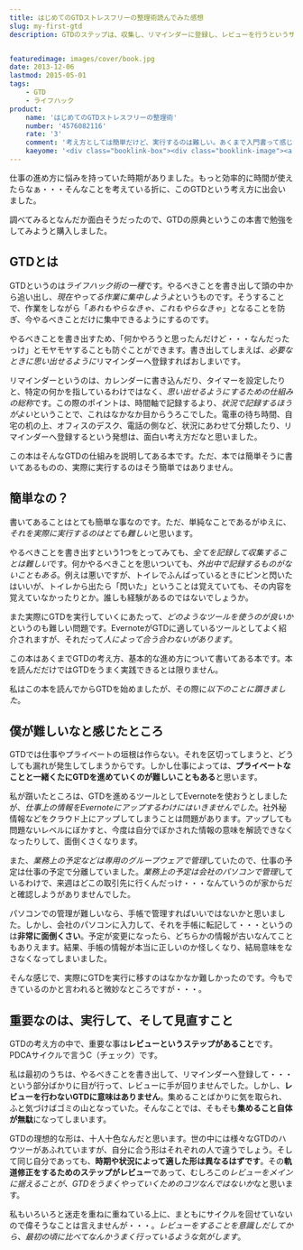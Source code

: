 ```yaml
---
title: はじめてのGTDストレスフリーの整理術読んでみた感想
slug: my-first-gtd
description: GTDのステップは、収集し、リマインダーに登録し、レビューを行うというサイクルを回していくことです。その中でも、疎かにしがちなレビューが実は一番大事なのではないかなと、最近になって思うようになりました。


featuredimage: images/cover/book.jpg
date: 2013-12-06
lastmod: 2015-05-01
tags: 
    - GTD
    - ライフハック
product:
    name: 'はじめてのGTDストレスフリーの整理術'
    number: '4576082116'
    rate: '3'
    comment: '考え方としては簡単だけど、実行するのは難しい。あくまで入門書って感じかな。'
    kaeyome: '<div class="booklink-box"><div class="booklink-image"><a href="http://www.amazon.co.jp/exec/obidos/asin/4576082116/illusionspace-22/" rel="nofollow" target="_blank"><img src="http://ecx.images-amazon.com/images/I/51umAMmeSlL._SL160_.jpg" style="border: none;" /></a></div><div class="booklink-info"><div class="booklink-name"><a href="http://www.amazon.co.jp/exec/obidos/asin/4576082116/illusionspace-22/" rel="nofollow" target="_blank">はじめてのGTD ストレスフリーの整理術</a><div class="booklink-powered-date">posted with <a href="http://yomereba.com" rel="nofollow" target="_blank">ヨメレバ</a></div></div><div class="booklink-detail">デビッド・アレン 二見書房 2008-12-24    </div><div class="booklink-link2"><div class="shoplinkamazon"><a href="http://www.amazon.co.jp/exec/obidos/asin/4576082116/illusionspace-22/" rel="nofollow" target="_blank" title="アマゾン" >Amazonで購入</a></div><div class="shoplinkrakuten"><a href="http://hb.afl.rakuten.co.jp/hgc/11acbc01.369b1bf6.11acbc02.cabf9fe9/?pc=http%3A%2F%2Fbooks.rakuten.co.jp%2Frb%2F5942235%2F%3Fscid%3Daf_ich_link_urltxt%26m%3Dhttp%3A%2F%2Fm.rakuten.co.jp%2Fev%2Fbook%2F" rel="nofollow" target="_blank" title="楽天ブックス" >楽天ブックスで購入</a></div>                  	  <div class="shoplinkkino"><a href="http://ck.jp.ap.valuecommerce.com/servlet/referral?sid=3085416&pid=882196163&vc_url=http%3A%2F%2Fwww.kinokuniya.co.jp%2Ff%2Fdsg-01-9784576082110" target="_blank" title="kino" >紀伊國屋書店で購入<img src="https://ad.jp.ap.valuecommerce.com/servlet/gifbanner?sid=3085416&pid=882196163" height="1" width="1" border="0"></a></div>	  	  	</div></div><div class="booklink-footer"></div></div>'
---
```


仕事の進め方に悩みを持っていた時期がありました。もっと効率的に時間が使えたらなぁ・・・そんなことを考えている折に、このGTDという考え方に出会いました。

調べてみるとなんだか面白そうだったので、GTDの原典というこの本書で勉強をしてみようと購入しました。


## GTDとは


GTDというのは<em>ライフハック術の一種</em>です。やるべきことを書き出して頭の中から追い出し、<em>現在やってる作業に集中しようよ</em>というものです。そうすることで、作業をしながら「<em>あれもやらなきゃ、これもやらなきゃ</em>」となることを防ぎ、今やるべきことだけに集中できるようにするのです。

やるべきことを書き出すため、「何かやろうと思ったんだけど・・・なんだったっけ」とモヤモヤすることも防ぐことができます。書き出してしまえば、<em>必要なときに思い出せるように</em>リマインダーへ登録すればおしまいです。

リマインダーというのは、カレンダーに書き込んだり、タイマーを設定したりと、特定の何かを指しているわけではなく、<em>思い出せるようにするための仕組みの総称</em>です。この際のポイントは、時間軸で記録するより、<em>状況で記録するほうがよい</em>ということで、これはなかなか目からうろこでした。電車の待ち時間、自宅の机の上、オフィスのデスク、電話の側など、状況にあわせて分類したり、リマインダーへ登録するという発想は、面白い考え方だなと思いました。

この本はそんなGTDの仕組みを説明してある本です。ただ、本では簡単そうに書いてあるものの、実際に実行するのはそう簡単ではありません。


## 簡単なの？


書いてあることはとても簡単な事なのです。ただ、単純なことであるがゆえに、<em>それを実際に実行するのはとても難しい</em>と思います。

やるべきことを書き出すという1つをとってみても、<em>全てを記録して収集することは難しい</em>です。何かやるべきことを思いついても、<em>外出中で記録するものがないこともある</em>。例えは悪いですが、トイレでふんばっているときにピンと閃いたはいいが、トイレから出たら「閃いた」ということは覚えていても、その内容を覚えていなかったりとか。誰しも経験があるのではないでしょうか。

また実際にGTDを実行していくにあたって、<em>どのようなツールを使うのが良いか</em>というのも難しい問題です。EvernoteがGTDに適しているツールとしてよく紹介されますが、それだって<em>人によって合う合わないがあります</em>。

この本はあくまでGTDの考え方、基本的な進め方について書いてある本です。本を読んだだけではGTDをうまく実践できるとは限りません。

私はこの本を読んでからGTDを始めましたが、その際に<em>以下のことに躓きました</em>。


## 僕が難しいなと感じたところ


GTDでは仕事やプライベートの垣根は作らない。それを区切ってしまうと、どうしても漏れが発生してしまうからです。しかし仕事によっては、<strong>プライベートなことと一緒くたにGTDを進めていくのが難しいこともある</strong>と思います。

私が躓いたところは、GTDを進めるツールとしてEvernoteを使おうとしましたが、<em>仕事上の情報をEvernoteにアップするわけにはいきませんでした</em>。社外秘情報などをクラウド上にアップしてしまうことは問題があります。アップしても問題ないレベルにぼかすと、今度は自分でぼかされた情報の意味を解読できなくなったりして、面倒くさくなります。

また、<em>業務上の予定などは専用のグループウェアで管理</em>していたので、仕事の予定は仕事の予定で分離していました。<em>業務上の予定は会社のパソコンで管理</em>しているわけで、来週はどこの取引先に行くんだっけ・・・なんていうのが家からだと確認しようがありませんでした。

パソコンでの管理が難しいなら、手帳で管理すればいいではないかと思いました。しかし、会社のパソコンに入力して、それを手帳に転記して・・・というのは<strong>非常に面倒くさい</strong>。予定が変更になったら、どちらかの情報が古いなんてこともありえます。結果、手帳の情報が本当に正しいのか怪しくなり、結局意味をなさなくなってしまいました。

そんな感じで、実際にGTDを実行に移すのはなかなか難しかったのです。今もできているのかと言われると微妙なところですが・・・。


## 重要なのは、実行して、そして見直すこと


GTDの考え方の中で、重要な事は<strong>レビューというステップがあること</strong>です。PDCAサイクルで言うC（チェック）です。

私は最初のうちは、やるべきことを書き出して、リマインダーへ登録して・・・という部分ばかりに目が行って、レビューに手が回りませんでした。しかし、<strong>レビューを行わないGTDに意味はありません</strong>。集めることばかりに気を取られ、ふと気づけばゴミの山となっていた。そんなことでは、そもそも<strong>集めること自体が無駄</strong>になってしまいます。

GTDの理想的な形は、十人十色なんだと思います。世の中には様々なGTDのハウツーがあふれていますが、自分に合う形はそれぞれの人で違うでしょう。そして同じ自分であっても、<strong>時期や状況によって適した形は異なるはずです</strong>。その<strong>軌道修正をするためのステップがレビュー</strong>であって、むしろこの<em>レビューをメインに据えることが、GTDをうまくやっていくためのコツなんではないか</em>なと思います。

私もいろいろと迷走を重ねに重ねている上に、まともにサイクルを回せていないので偉そうなことは言えませんが・・・。<em>レビューをすることを意識しだしてから、最初の頃に比べてなんかうまく行っているような気がします</em>。


  